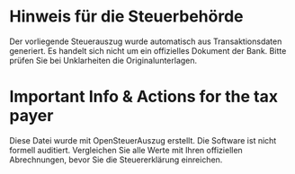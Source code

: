 # Hinweis für die Steuerbehörde

Der vorliegende Steuerauszug wurde automatisch aus Transaktionsdaten generiert. Es handelt sich nicht um ein offizielles Dokument der Bank. Bitte prüfen Sie bei Unklarheiten die Originalunterlagen.

# Important Info & Actions for the tax payer

Diese Datei wurde mit OpenSteuerAuszug erstellt. Die Software ist nicht formell auditiert. Vergleichen Sie alle Werte mit Ihren offiziellen Abrechnungen, bevor Sie die Steuererklärung einreichen.
